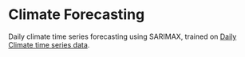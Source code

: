# Climate Forecasting
Daily climate time series forecasting using SARIMAX, trained on [Daily Climate time series data](https://www.kaggle.com/datasets/sumanthvrao/daily-climate-time-series-data).

